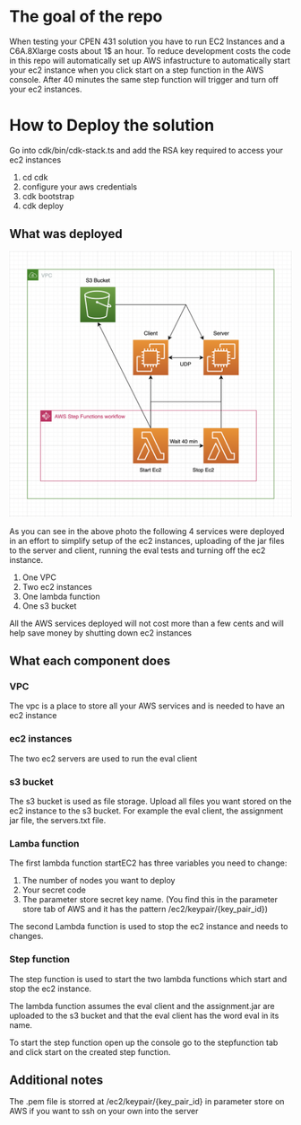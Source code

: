 # The goal of the repo

When testing your CPEN 431 solution you have to run EC2 Instances and a C6A.8Xlarge costs about 1$ an hour.
To reduce development costs the code in this repo will automatically set up AWS infastructure to automatically start your ec2 instance when you click start on a step function in the AWS console.
After 40 minutes the same step function will trigger and turn off your ec2 instances.

# How to Deploy the solution

Go into cdk/bin/cdk-stack.ts and add the RSA key required to access your ec2 instances

1. cd cdk
2. configure your aws credentials
3. cdk bootstrap
4. cdk deploy

## What was deployed

![Alt text](./images/Architecture.png?raw=true "Architecture")

As you can see in the above photo the following 4 services were deployed in an effort to simplify setup of the ec2 instances, uploading of the jar files to the server and client, running the eval tests and turning off the ec2 instance.

1. One VPC
2. Two ec2 instances
3. One lambda function
4. One s3 bucket

All the AWS services deployed will not cost more than a few cents and will help save money by shutting down ec2 instances

## What each component does

### VPC
The vpc is a place to store all your AWS services and is needed to have an ec2 instance

### ec2 instances
The two ec2 servers are used to run the eval client

### s3 bucket
The s3 bucket is used as file storage. 
Upload all files you want stored on the ec2 instance to the s3 bucket.
For example the eval client, the assignment jar file, the servers.txt file.

### Lamba function
The first lambda function startEC2 has three variables you need to change:
1. The number of nodes you want to deploy
2. Your secret code
3. The parameter store secret key name. (You find this in the parameter store tab of AWS and it has the pattern /ec2/keypair/{key_pair_id})

The second Lambda function is used to stop the ec2 instance and needs to changes.

### Step function
The step function is used to start the two lambda functions which start and stop the ec2 instance.

The lambda function assumes the eval client and the assignment.jar are uploaded to the s3 bucket and that the eval client has the word eval in its name.

To start the step function open up the console go to the stepfunction tab and click start on the created step function.


## Additional notes

The .pem file is storred at /ec2/keypair/{key_pair_id} in parameter store on AWS if you want to ssh on your own into the server